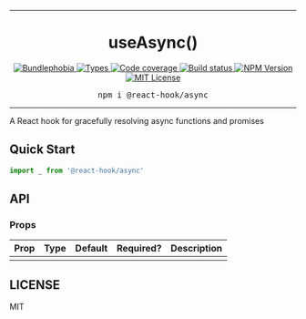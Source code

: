 <hr>
<div align="center">
  <h1 align="center">
    useAsync()
  </h1>
</div>

<p align="center">
  <a href="https://bundlephobia.com/result?p=@react-hook/async">
    <img alt="Bundlephobia" src="https://img.shields.io/bundlephobia/minzip/@react-hook/async?style=for-the-badge&labelColor=24292e">
  </a>
  <a aria-label="Types" href="https://www.npmjs.com/package/@react-hook/async">
    <img alt="Types" src="https://img.shields.io/npm/types/@react-hook/async?style=for-the-badge&labelColor=24292e">
  </a>
  <a aria-label="Code coverage report" href="https://codecov.io/gh/jaredLunde/react-hook">
    <img alt="Code coverage" src="https://img.shields.io/codecov/c/gh/jaredLunde/react-hook?style=for-the-badge&labelColor=24292e">
  </a>
  <a aria-label="Build status" href="https://travis-ci.com/jaredLunde/react-hook">
    <img alt="Build status" src="https://img.shields.io/travis/com/jaredLunde/react-hook?style=for-the-badge&labelColor=24292e">
  </a>
  <a aria-label="NPM version" href="https://www.npmjs.com/package/@react-hook/async">
    <img alt="NPM Version" src="https://img.shields.io/npm/v/@react-hook/async?style=for-the-badge&labelColor=24292e">
  </a>
  <a aria-label="License" href="https://jaredlunde.mit-license.org/">
    <img alt="MIT License" src="https://img.shields.io/npm/l/@react-hook/async?style=for-the-badge&labelColor=24292e">
  </a>
</p>

<pre align="center">npm i @react-hook/async</pre>
<hr>

A React hook for gracefully resolving async functions and promises

## Quick Start

```jsx harmony
import _ from '@react-hook/async'
```

## API

### Props

| Prop | Type | Default | Required? | Description |
| ---- | ---- | ------- | --------- | ----------- |
|      |      |         |           |             |

## LICENSE

MIT
